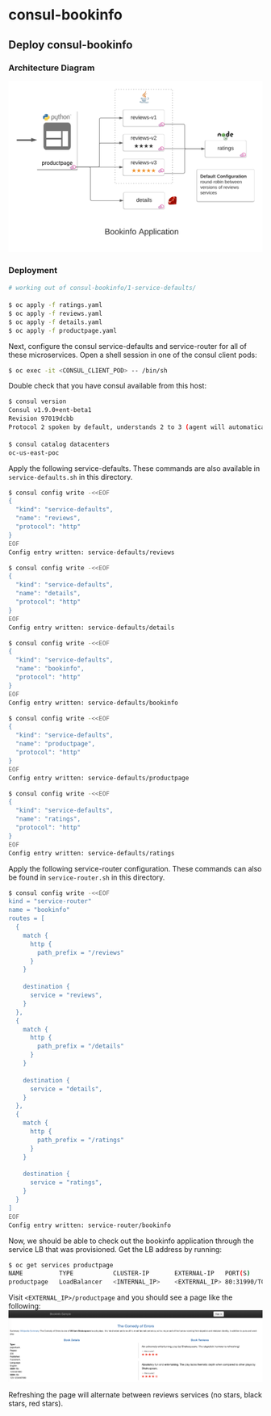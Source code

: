 # consul-bookinfo
## Deploy consul-bookinfo

### Architecture Diagram
![bookinfo application](images/bookinfo-app.png)


### Deployment
```bash
# working out of consul-bookinfo/1-service-defaults/ 

$ oc apply -f ratings.yaml
$ oc apply -f reviews.yaml
$ oc apply -f details.yaml
$ oc apply -f productpage.yaml
```

Next, configure the consul service-defaults and service-router for all of these microservices.
Open a shell session in one of the consul client pods:
```bash
$ oc exec -it <CONSUL_CLIENT_POD> -- /bin/sh
```

Double check that you have consul available from this host:
```bash
$ consul version
Consul v1.9.0+ent-beta1
Revision 97019dcbb
Protocol 2 spoken by default, understands 2 to 3 (agent will automatically use protocol >2 when speaking to compatible agents)

$ consul catalog datacenters
oc-us-east-poc
```

Apply the following service-defaults. These commands are also available in `service-defaults.sh` in this directory.
```bash
$ consul config write -<<EOF
{
  "kind": "service-defaults",
  "name": "reviews",
  "protocol": "http"
}
EOF
Config entry written: service-defaults/reviews
```

```bash
$ consul config write -<<EOF
{
  "kind": "service-defaults",
  "name": "details",
  "protocol": "http"
}
EOF
Config entry written: service-defaults/details
```

```bash
$ consul config write -<<EOF
{
  "kind": "service-defaults",
  "name": "bookinfo",
  "protocol": "http"
}
EOF
Config entry written: service-defaults/bookinfo
```

```bash
$ consul config write -<<EOF
{
  "kind": "service-defaults",
  "name": "productpage",
  "protocol": "http"
}
EOF
Config entry written: service-defaults/productpage
```

```bash
$ consul config write -<<EOF
{
  "kind": "service-defaults",
  "name": "ratings",
  "protocol": "http"
}
EOF
Config entry written: service-defaults/ratings
```

Apply the following service-router configuration. These commands can also be found in `service-router.sh` in this directory.
```bash
$ consul config write -<<EOF
kind = "service-router"
name = "bookinfo"
routes = [
  {
    match {
      http {
        path_prefix = "/reviews"
      }
    }

    destination {
      service = "reviews",
    }
  },
  {
    match {
      http {
        path_prefix = "/details"
      }
    }

    destination {
      service = "details",
    }
  },
  {
    match {
      http {
        path_prefix = "/ratings"
      }
    }

    destination {
      service = "ratings",
    }
  }
]
EOF
Config entry written: service-router/bookinfo
```

Now, we should be able to check out the bookinfo application through the service LB that was provisioned. Get the LB address by running:
```bash
$ oc get services productpage
NAME          TYPE           CLUSTER-IP       EXTERNAL-IP   PORT(S)        AGE
productpage   LoadBalancer   <INTERNAL_IP>    <EXTERNAL_IP> 80:31990/TCP   32m
```

Visit `<EXTERNAL_IP>/productpage` and you should see a page like the following:
![default bookinfo deployment with consul](images/consul-bookinfo-default.png)

Refreshing the page will alternate between reviews services (no stars, black stars, red stars). 
